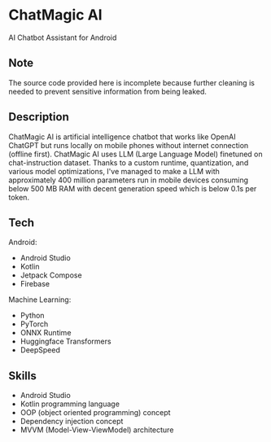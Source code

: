 # ChatMagic AI

AI Chatbot Assistant for Android 

## Note

The source code provided here is incomplete because further cleaning is needed to prevent sensitive information from being leaked.

## Description

ChatMagic AI is artificial intelligence chatbot that works like OpenAI ChatGPT but runs locally on mobile phones without internet connection (offline first). ChatMagic AI uses LLM (Large Language Model) finetuned on chat-instruction dataset. Thanks to a custom runtime, quantization, and various model optimizations, I've managed to make a LLM with approximately 400 million parameters run in mobile devices consuming below 500 MB RAM with decent generation speed which is below 0.1s per token.

## Tech

Android:
- Android Studio
- Kotlin
- Jetpack Compose
- Firebase

Machine Learning:
- Python
- PyTorch
- ONNX Runtime
- Huggingface Transformers
- DeepSpeed

## Skills

- Android Studio
- Kotlin programming language
- OOP (object oriented programming) concept
- Dependency injection concept
- MVVM (Model-View-ViewModel) architecture
